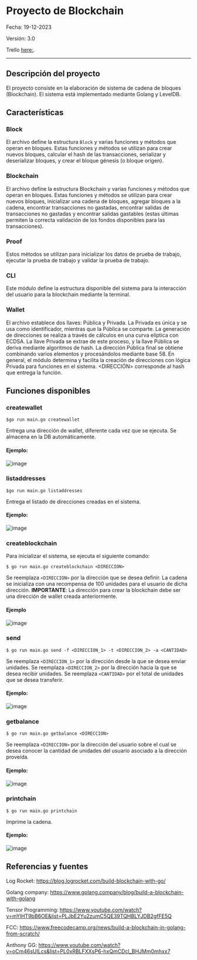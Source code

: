 # Proyecto de Blockchain

Fecha: 19-12-2023

Versión: 3.0

Trello [here:](https://trello.com/invite/b/6WKRprW0/ATTI7361f964a6ed79459b46af15b121fc76E1CC819F/blockchain).

----

## Descripción del proyecto

El proyecto consiste en la elaboración de sistema de cadena de bloques (Blockchain). El sistema está implementado mediante Golang y LevelDB.

## Características

### Block

El archivo define la estructura `Block` y varias funciones y métodos que operan en bloques. Estas funciones y métodos se utilizan para crear nuevos bloques, calcular el hash de las transacciones, serializar y deserializar bloques, y crear el bloque génesis (o bloque origen).

### Blockchain

 El archivo define la estructura Blockchain y varias funciones y métodos que operan en bloques. Estas funciones y métodos se utilizan para crear nuevos bloques, inicializar una cadena de bloques, agregar bloques a la cadena, encontrar transacciones no gastadas, encontrar salidas de transacciones no gastadas y encontrar salidas gastables (estas últimas permiten la correcta validación de los fondos disponibles para las transacciones).

### Proof

Estos métodos se utilizan para inicializar los datos de prueba de trabajo, ejecutar la prueba de trabajo y validar la prueba de trabajo.

### CLI

Este módulo define la estructura disponible del sistema para la interacción del usuario para la blockchain mediante la terminal.

### Wallet

El archivo establece dos llaves: Pública y Privada. La Privada es única y se usa como identificador, mientras que la Pública se comparte. La generación de direcciones se realiza a través de cálculos en una curva elíptica con ECDSA. La llave Privada se extrae de este proceso, y la llave Pública se deriva mediante algoritmos de hash. La dirección Pública final se obtiene combinando varios elementos y procesándolos mediante base 58. En general, el módulo determina y facilita la creación de direcciones con lógica Privada para funciones en el sistema. <DIRECCIÓN> corresponde al hash que entrega la función.

## Funciones disponibles



### createwallet

```$go run main.go createwallet ```

Entrega una dirección de wallet, diferente cada vez que se ejecuta. Se almacena en la DB automáticamente.

#### Ejemplo:

![image](https://github.com/benja-iag/blockchain/assets/72109509/4f6fafa4-a8c4-42ce-abee-cb863d873780)

 

### listaddresses

```$go run main.go listaddresses```

Entrega el listado de direcciones creadas en el sistema.

#### Ejemplo:

![image](https://github.com/benja-iag/blockchain/assets/72109509/2a042e0d-1a88-4a86-bfb1-618c7d0865cc)




### createblockchain

Para inicializar el sistema, se ejecuta el siguiente comando:

```$ go run main.go createblockchain <DIRECCION>```

Se reemplaza `<DIRECCION>` por la dirección que se desea definir. La cadena se inicializa con una recompensa de 100 unidades para el usuario de dicha dirección. 
**IMPORTANTE**: La dirección para crear la blockchain debe ser una dirección de wallet creada anteriormente.

#### Ejemplo
![image](https://github.com/benja-iag/blockchain/assets/72109509/32894f71-fbc8-4a0e-8356-c19a02366e1a)

### send

```$ go run main.go send -f <DIRECCION_1> -t <DIRECCION_2> -a <CANTIDAD>```

Se reemplaza `<DIRECCION_1>` por la dirección desde la que se desea enviar unidades. Se reemplaza `<DIRECCION_2>` por la dirección hacia la que se desea recibir unidades. Se reemplaza `<CANTIDAD>` por el total de unidades que se desea transferir.

#### Ejemplo:
![image](https://github.com/benja-iag/blockchain/assets/72109509/39f9940d-b2ea-4809-a6db-214d27837a8e)


### getbalance

```$ go run main.go getbalance <DIRECCION>```

Se reemplaza `<DIRECCION>` por la dirección del usuario sobre el cual se desea conocer la cantidad de unidades del usuario asociado a la dirección proveída.


#### Ejemplo:
![image](https://github.com/benja-iag/blockchain/assets/72109509/5cf25374-7f3d-4ec1-a040-b7c63afe2a53)


### printchain

```$ go run main.go printchain```

Imprime la cadena.
#### Ejemplo:
![image](https://github.com/benja-iag/blockchain/assets/72109509/d0b114a6-a30a-449e-a1d8-95f5e067d8e6)




## Referencias y fuentes

Log Rocket: https://blog.logrocket.com/build-blockchain-with-go/

Golang company: https://www.golang.company/blog/build-a-blockchain-with-golang

Tensor Programming: https://www.youtube.com/watch?v=mYlHT9bB6OE&list=PLJbE2Yu2zumC5QE39TQHBLYJDB2gfFE5Q

FCC: https://www.freecodecamp.org/news/build-a-blockchain-in-golang-from-scratch/

Anthony GG: https://www.youtube.com/watch?v=oCm46sUILcs&list=PL0xRBLFXXsP6-hxQmCDcl_BHJMm0mhxx7

